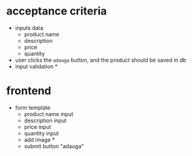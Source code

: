 # acceptance criteria
- inputs data
    - product name
    - description
    - price
    - quantity
- user clicks the `adauga` button, and the product should be saved in db
- input validation *

# frontend
- form template
    - product name input
    - description input
    - price input
    - quantity input
    - add image *
    - submit button "adauga"